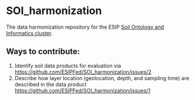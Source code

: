 # SOI_harmonization

The data harmonization repository for the ESIP [Soil Ontology and Informatics cluster](https://wiki.esipfed.org/Soil_Ontologies_and_Informatics).

## Ways to contribute:

1) Identify soil data products for evaluation via https://github.com/ESIPFed/SOI_harmonization/issues/2
2) Describe how layer location (geolocation, depth, and sampling time) are described in the data product https://github.com/ESIPFed/SOI_harmonization/issues/1
